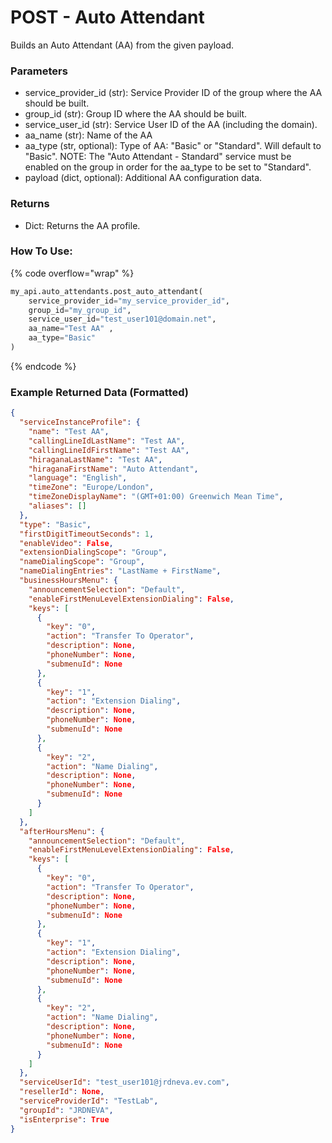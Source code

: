 # POST - Auto Attendant

Builds an Auto Attendant (AA) from the given payload.

### Parameters&#x20;

* service_provider_id (str): Service Provider ID of the group where the AA should be built.
* group_id (str): Group ID where the AA should be built.
* service_user_id (str): Service User ID of the AA (including the domain). 
* aa_name (str): Name of the AA
* aa_type (str, optional): Type of AA: "Basic" or "Standard". Will default to "Basic". NOTE: The "Auto Attendant - Standard" service must be enabled on the group in order for the aa_type to be set to "Standard".
* payload (dict, optional): Additional AA configuration data.

### Returns

* Dict: Returns the AA profile.

### How To Use:

{% code overflow="wrap" %}
```python
my_api.auto_attendants.post_auto_attendant(
    service_provider_id="my_service_provider_id",
    group_id="my_group_id", 
    service_user_id="test_user101@domain.net", 
    aa_name="Test AA" ,
    aa_type="Basic"
)
```
{% endcode %}

### Example Returned Data (Formatted)
```json
{
  "serviceInstanceProfile": {
    "name": "Test AA",
    "callingLineIdLastName": "Test AA",
    "callingLineIdFirstName": "Test AA",
    "hiraganaLastName": "Test AA",
    "hiraganaFirstName": "Auto Attendant",
    "language": "English",
    "timeZone": "Europe/London",
    "timeZoneDisplayName": "(GMT+01:00) Greenwich Mean Time",
    "aliases": []
  },
  "type": "Basic",
  "firstDigitTimeoutSeconds": 1,
  "enableVideo": False,
  "extensionDialingScope": "Group",
  "nameDialingScope": "Group",
  "nameDialingEntries": "LastName + FirstName",
  "businessHoursMenu": {
    "announcementSelection": "Default",
    "enableFirstMenuLevelExtensionDialing": False,
    "keys": [
      {
        "key": "0",
        "action": "Transfer To Operator",
        "description": None,
        "phoneNumber": None,
        "submenuId": None
      },
      {
        "key": "1",
        "action": "Extension Dialing",
        "description": None,
        "phoneNumber": None,
        "submenuId": None
      },
      {
        "key": "2",
        "action": "Name Dialing",
        "description": None,
        "phoneNumber": None,
        "submenuId": None
      }
    ]
  },
  "afterHoursMenu": {
    "announcementSelection": "Default",
    "enableFirstMenuLevelExtensionDialing": False,
    "keys": [
      {
        "key": "0",
        "action": "Transfer To Operator",
        "description": None,
        "phoneNumber": None,
        "submenuId": None
      },
      {
        "key": "1",
        "action": "Extension Dialing",
        "description": None,
        "phoneNumber": None,
        "submenuId": None
      },
      {
        "key": "2",
        "action": "Name Dialing",
        "description": None,
        "phoneNumber": None,
        "submenuId": None
      }
    ]
  },
  "serviceUserId": "test_user101@jrdneva.ev.com",
  "resellerId": None,
  "serviceProviderId": "TestLab",
  "groupId": "JRDNEVA",
  "isEnterprise": True
}


```
